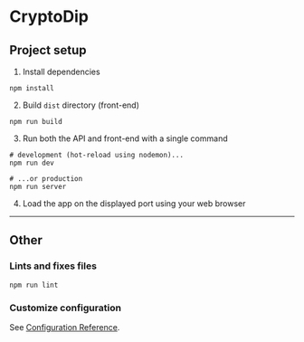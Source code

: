 # CryptoDip

## Project setup
1. Install dependencies

```
npm install
```

2. Build `dist` directory (front-end)
```
npm run build
```

3. Run both the API and front-end with a single command
```
# development (hot-reload using nodemon)...
npm run dev

# ...or production
npm run server
```

4. Load the app on the displayed port using your web browser

---

## Other

### Lints and fixes files
```
npm run lint
```

### Customize configuration
See [Configuration Reference](https://cli.vuejs.org/config/).
